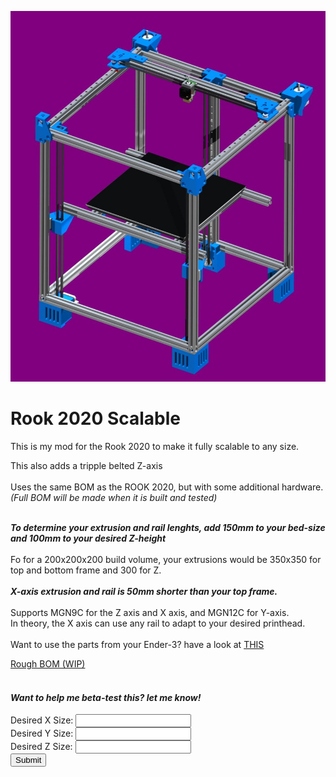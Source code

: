 <p><img alt="" src="https://github.com/Kanrog/Rook-2020-Scalable/blob/main/Images/rook2020scalable.jpg?raw=true" /></p>

<h1> Rook 2020 Scalable</h1>

<p>This is my mod for the Rook 2020 to make it fully scalable to any size.<br />

<p>This also adds a tripple belted Z-axis<br />
<br />
Uses the same BOM as the ROOK 2020, but with some additional hardware.<br />
<em>(Full BOM will be made when it is built and tested)</em></p>

<p><br />
<em><strong>To determine your extrusion and rail lenghts, add 150mm to your bed-size and 100mm to your desired Z-height</strong></em><br />
<br />
Fo for a 200x200x200 build volume, your extrusions would be 350x350 for top and bottom frame and 300 for Z.<br />
<br />
<em><strong>X-axis extrusion and rail is 50mm shorter than your top frame.</strong></em><br />
<br />
Supports MGN9C for the Z axis and X axis, and MGN12C for Y-axis.<br />
In theory, the X axis can use any rail to adapt to your desired printhead.<br />
<br />
Want to use the parts from your Ender-3? have a look at <a href="https://www.printables.com/model/487388-rook-e3" rel="ugc" target="_blank">THIS</a></p>

<a href="https://docs.google.com/spreadsheets/d/1HToAhn2cysvaPQEpnX_CcEi542RhAoKbjcgvA1xYTR8/edit?usp=sharing" rel="ugc" target="_blank">Rough BOM (WIP)</a></p>



<h4><br />
<em>Want to help me beta-test this? let me know!</em></h4>

<!DOCTYPE html>
<html>
  <body> Desired X Size: <input type="text" id="size_input_x">
    <br> Desired Y Size: <input type="text" id="size_input_y">
    <br> Desired Z Size: <input type="text" id="size_input_z">
    <br>
    <button onclick="Calculate()">Submit</button>
    <script>
      function Calculate() {
        var input_x = document.getElementById("size_input_x").value;
        var input_y = document.getElementById("size_input_y").value;
        var input_z = document.getElementById("size_input_z").value;
        var total_x = parseFloat(input_x) + 150.0;
        var total_x_2 = total_x - 50.0;
        var total_y = parseFloat(input_y);
        var total_y_2 = total_y + 150.0;
        var total_z = parseFloat(input_z) + 100.0;
        alert("X will need: 6x " + total_x + "mm, 1x " + total_x_2 + "mm and 1x " + (total_x - 150.0) + "mm MGN9C rail\nY will need: 4x " + total_y_2 + "mm, 2x " + total_y + "mm and 2x " + total_y + "mm MGN12C rails\nZ will need: 5x " + total_z + "mm and 3x " + (total_z - 100.0) + "mm MGN9C rails\n");
      }
    </script>
  </body>
</html>